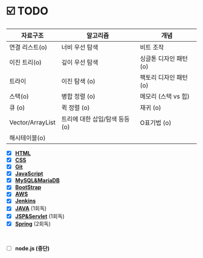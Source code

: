 
# ☑️ TODO
<!-- ### :pencil2: STUDY -->

| 자료구조             | 알고리즘            | 개념            |
| ---------------- | --------------- | ------------- |
| 연결 리스트(o)          | 너비 우선 탐색        | 비트 조작         |
| 이진 트리(o)            | 깊이 우선 탐색        | 싱글톤 디자인 패턴 (o)    |
| 트라이              | 이진 탐색   (o)        | 팩토리 디자인 패턴 (o)   |
| 스택(o)               | 병합 정렬   (o)        | 메모리 (스택 vs 힙) |
| 큐 (o)               | 퀵 정렬        (o)    | 재귀   (o)         |
| Vector/ArrayList | 트리에 대한 삽입/탐색 등등 (o) | O표기법 (o)         |
| 해시테이블(o)            |


- [x] [**HTML**](#)  
- [x] [**CSS**](#)   
- [x] [**Git**](#) 
- [x] [**JavaScript**](#) 
- [x] [**MySQL&MariaDB**](#) 
- [x] [**BootStrap**](#) 
- [x] [**AWS**](#)
- [x] [**Jenkins**](#)
- [x] [**JAVA**](#)  (1회독)
- [x] [**JSP&Servlet**](#) (1회독)
- [x] [**Spring**](#) (2회독)

<br>

- [ ] **node.js (중단)** &nbsp;&nbsp;&nbsp;

